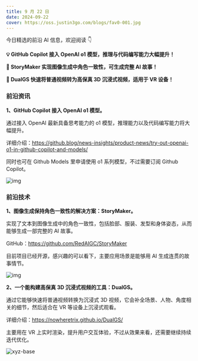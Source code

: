```yaml
---
title: 9 月 22 日
date: 2024-09-22
cover: https://oss.justin3go.com/blogs/fav0-001.jpg
---
```


今日精选的前沿 AI 信息，欢迎阅读 👇

**💡 GitHub Copilot 接入 OpenAI o1 模型，推理与代码编写能力大幅提升！**

**📖 StoryMaker 实现图像生成中角色一致性，可生成完整 AI 故事！**

**🎥 DualGS 快速将普通视频转为高保真 3D 沉浸式视频，适用于 VR 设备！**



### 前沿资讯

**1、GitHub Copilot 接入 OpenAI o1 模型。**

通过接入 OpenAI 最新具备思考能力的 o1 模型，推理能力以及代码编写能力将大幅提升。

详细介绍：https://github.blog/news-insights/product-news/try-out-openai-o1-in-github-copilot-and-models/

同时也可在 Github Models 里申请使用 o1 系列模型，不过需要订阅 Github Copilot。

![img](https://cdn.jsdelivr.net/gh/freelander/oss@master/ai-daily/2024-09-22/1200x630-Blog-Social-Alt-6.png)

### 前沿技术

**1、图像生成保持角色一致性的解决方案：StoryMaker。**

实现了文本到图像生成中的角色一致性，包括脸部、服装、发型和身体姿态，从而能够生成一部完整的 AI 故事。

GitHub：https://github.com/RedAIGC/StoryMaker

目前项目已经开源，感兴趣的可以看下，主要应用场景是能够用 AI 生成连贯的故事情节。

![img](https://cdn.jsdelivr.net/gh/freelander/oss@master/ai-daily/2024-09-22/two.png)



**2、一个能构建高保真 3D 沉浸式视频的工具：DualGS。**

通过它能够快速将普通视频转换为沉浸式 3D 视频，它会补全场景、人物、角度相关的细节，然后适合在 VR 等设备上沉浸式观看。

详细介绍：https://nowheretrix.github.io/DualGS/

主要用在 VR 上实时渲染，提升用户交互体验，不过从效果来看，还需要继续持续迭代优化。

![xyz-base](https://cdn.jsdelivr.net/gh/freelander/oss@master/ai-daily/2024-09-22/xyz-base.gif)

